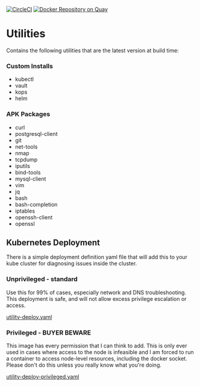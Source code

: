 [![CircleCI](https://circleci.com/gh/sudermanjr/utilities/tree/master.svg?style=svg)](https://circleci.com/gh/sudermanjr/utilities/tree/master) [![Docker Repository on Quay](https://quay.io/repository/sudermanjr/utilities/status "Docker Repository on Quay")](https://quay.io/repository/sudermanjr/utilities)

# Utilities

Contains the following utilities that are the latest version at build time:

### Custom Installs
* kubectl
* vault
* kops
* helm

### APK Packages
* curl
* postgresql-client
* git
* net-tools
* nmap
* tcpdump
* iputils
* bind-tools
* mysql-client
* vim
* jq
* bash
* bash-completion
* iptables
* openssh-client
* openssl

## Kubernetes Deployment

There is a simple deployment definition yaml file that will add this to your kube cluster for diagnosing issues inside the cluster.

### Unprivileged - standard

Use this for 99% of cases, especially network and DNS troubleshooting.  This deployment is safe, and will not allow excess privilege escalation or access.

[utility-deploy.yaml](utility-deploy.yaml)

### Privileged - BUYER BEWARE

This image has every permission that I can think to add.  This is only ever used in cases where access to the node is infeasible and I am forced to run a container to access node-level resources, including the docker socket.  Please don't do this unless you really know what you're doing.

[utility-deploy-privileged.yaml](utility-deploy-privileged.yaml)
